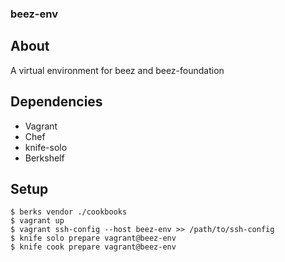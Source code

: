 ### beez-env

## About

A virtual environment for beez and beez-foundation

## Dependencies

- Vagrant
- Chef
- knife-solo
- Berkshelf

## Setup

```
$ berks vendor ./cookbooks
$ vagrant up
$ vagrant ssh-config --host beez-env >> /path/to/ssh-config
$ knife solo prepare vagrant@beez-env
$ knife cook prepare vagrant@beez-env
```
